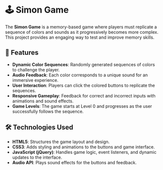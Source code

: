 # 🕹️ Simon Game

The **Simon Game** is a memory-based game where players must replicate a sequence of colors and sounds as it progressively becomes more complex. This project provides an engaging way to test and improve memory skills.

## 🚀 Features

- **Dynamic Color Sequences**: Randomly generated sequences of colors to challenge the player.
- **Audio Feedback**: Each color corresponds to a unique sound for an immersive experience.
- **User Interaction**: Players can click the colored buttons to replicate the sequences.
- **Responsive Gameplay**: Feedback for correct and incorrect inputs with animations and sound effects.
- **Game Levels**: The game starts at Level 0 and progresses as the user successfully follows the sequence.

## 🛠️ Technologies Used

- **HTML5**: Structures the game layout and design.
- **CSS3**: Adds styling and animations to the buttons and game interface.
- **JavaScript (jQuery)**: Handles game logic, event listeners, and dynamic updates to the interface.
- **Audio API**: Plays sound effects for the buttons and feedback.

